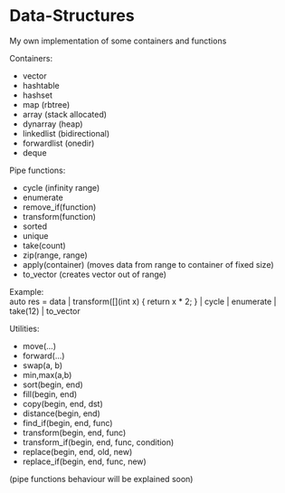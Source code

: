 # Data-Structures

My own implementation of some containers and functions

Containers:
- vector
- hashtable
- hashset
- map   (rbtree)
- array   (stack allocated)
- dynarray   (heap)
- linkedlist   (bidirectional)
- forwardlist   (onedir)
- deque

Pipe functions:
- cycle   (infinity range)
- enumerate
- remove_if(function)
- transform(function)
- sorted
- unique
- take(count)
- zip(range, range)
- apply(container)   (moves data from range to container of fixed size)
- to_vector   (creates vector out of range)

Example:<br>
auto res = data | transform([](int x) { return x * 2; }
                | cycle | enumerate
                | take(12) | to_vector


Utilities:
- move(...)
- forward(...)
- swap(a, b)
- min,max(a,b)
- sort(begin, end)
- fill(begin, end)
- copy(begin, end, dst)
- distance(begin, end)
- find_if(begin, end, func)
- transform(begin, end, func)
- transform_if(begin, end, func, condition)
- replace(begin, end, old, new)
- replace_if(begin, end, func, new)


(pipe functions behaviour will be explained soon)
